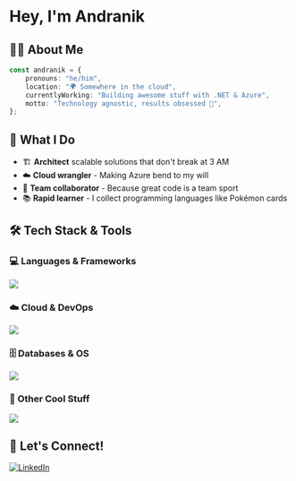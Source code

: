# Hey, I'm Andranik

## 🧑‍💻 About Me

```typescript
const andranik = {
    pronouns: "he/him",
    location: "🌍 Somewhere in the cloud",
    currentlyWorking: "Building awesome stuff with .NET & Azure",
    motto: "Technology agnostic, results obsessed 🎯",
};
```

## 🚀 What I Do

- 🏗️ **Architect** scalable solutions that don't break at 3 AM
- ☁️ **Cloud wrangler** - Making Azure bend to my will
- 🤝 **Team collaborator** - Because great code is a team sport
- 📚 **Rapid learner** - I collect programming languages like Pokémon cards

## 🛠️ Tech Stack & Tools

<div align="left">

### 💻 Languages & Frameworks
<img src="https://skillicons.dev/icons?i=dotnet,cs,typescript,powershell,bash" />

### ☁️ Cloud & DevOps
<img src="https://skillicons.dev/icons?i=azure,aws,docker,kubernetes,terraform" />

### 🗄️ Databases & OS
<img src="https://skillicons.dev/icons?i=postgresql,mongodb,redis,linux,windows" />

### 🎨 Other Cool Stuff
<img src="https://skillicons.dev/icons?i=git,github,vscode,rider,visualstudio" />

</div>

## 🤝 Let's Connect!

<div align="left">

[![LinkedIn](https://img.shields.io/badge/LinkedIn-%230077B5.svg?logo=linkedin&logoColor=white)](https://linkedin.com/in/andranik-ghulyan-b9557796/)

</div>
